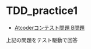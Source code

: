# TDD_practice1

- [Atcoderコンテスト問題 B問題](https://atcoder.jp/contests/abc256/tasks/abc256_b)

上記の問題をテスト駆動で回答
